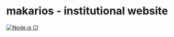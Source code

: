 # makarios - institutional website

[![Node.js CI](https://github.com/ong-makarios/institutional-website/actions/workflows/node.js.yml/badge.svg?branch=main)](https://github.com/ong-makarios/institutional-website/actions/workflows/node.js.yml)
